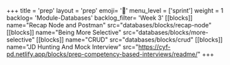 +++
title = 'prep'
layout = 'prep'
emoji= '📝'
menu_level = ['sprint']
weight = 1
backlog= 'Module-Databases'
backlog_filter= 'Week 3'
[[blocks]]
name="Recap Node and Postman"
src="databases/blocks/recap-node"
[[blocks]]
name="Being More Selective"
src="databases/blocks/more-selective"
[[blocks]]
name="CRUD"
src="databases/blocks/crud"
[[blocks]]
name="JD Hunting And Mock Interview"
src="https://cyf-pd.netlify.app/blocks/prep-competency-based-interviews/readme/"
+++

